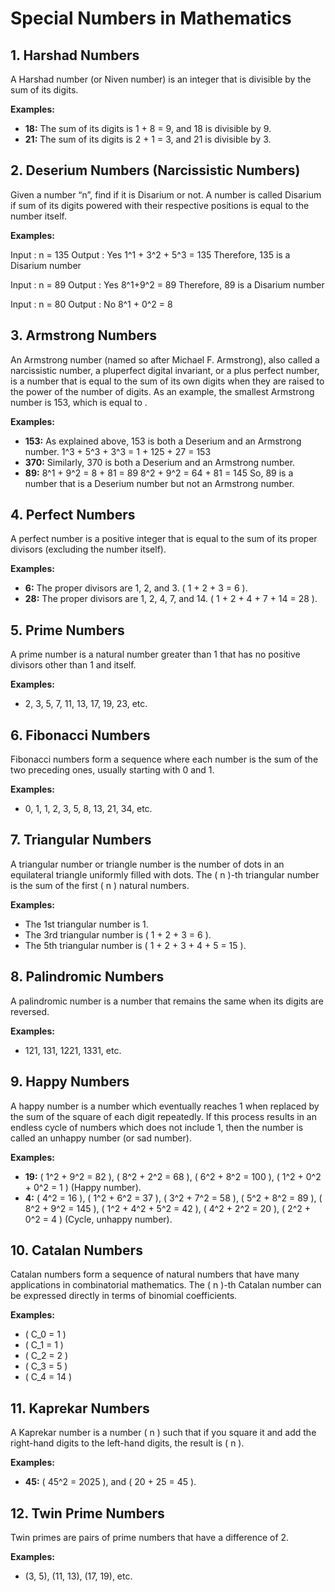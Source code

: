 # Special Numbers in Mathematics

## 1. Harshad Numbers
A Harshad number (or Niven number) is an integer that is divisible by the sum of its digits.

**Examples:**
- **18:** The sum of its digits is 1 + 8 = 9, and 18 is divisible by 9.
- **21:** The sum of its digits is 2 + 1 = 3, and 21 is divisible by 3.

## 2. Deserium Numbers (Narcissistic Numbers)
Given a number “n”, find if it is Disarium or not. A number is called Disarium if sum of its digits powered with their respective positions is equal to the number itself.

**Examples:**

Input   : n = 135
Output  : Yes
1^1 + 3^2 + 5^3 = 135
Therefore, 135 is a Disarium number

Input   : n = 89
Output  : Yes
8^1+9^2 = 89
Therefore, 89 is a Disarium number

Input   : n = 80
Output  : No
8^1 + 0^2 = 8


## 3. Armstrong Numbers
An Armstrong number (named so after Michael F. Armstrong), also called a narcissistic number, a pluperfect digital invariant, or a plus perfect number, is a number that is equal to the sum of its own digits when they are raised to the power of the number of digits. As an example, the smallest Armstrong number is 153, which is equal to .

**Examples:**
- **153:** As explained above, 153 is both a Deserium and an Armstrong
number.
1^3 + 5^3 + 3^3 = 1 + 125 + 27 = 153
- **370:** Similarly, 370 is both a Deserium and an Armstrong number.
- **89:**
8^1 + 9^2 = 8 + 81 = 89
8^2 + 9^2 = 64 + 81 = 145
So, 89 is a number that is a Deserium number but not an Armstrong number.

## 4. Perfect Numbers
A perfect number is a positive integer that is equal to the sum of its proper divisors (excluding the number itself).

**Examples:**
- **6:** The proper divisors are 1, 2, and 3. \( 1 + 2 + 3 = 6 \).
- **28:** The proper divisors are 1, 2, 4, 7, and 14. \( 1 + 2 + 4 + 7 + 14 = 28 \).

## 5. Prime Numbers
A prime number is a natural number greater than 1 that has no positive divisors other than 1 and itself.

**Examples:**
- 2, 3, 5, 7, 11, 13, 17, 19, 23, etc.

## 6. Fibonacci Numbers
Fibonacci numbers form a sequence where each number is the sum of the two preceding ones, usually starting with 0 and 1.

**Examples:**
- 0, 1, 1, 2, 3, 5, 8, 13, 21, 34, etc.

## 7. Triangular Numbers
A triangular number or triangle number is the number of dots in an equilateral triangle uniformly filled with dots. The \( n \)-th triangular number is the sum of the first \( n \) natural numbers.

**Examples:**
- The 1st triangular number is 1.
- The 3rd triangular number is \( 1 + 2 + 3 = 6 \).
- The 5th triangular number is \( 1 + 2 + 3 + 4 + 5 = 15 \).

## 8. Palindromic Numbers
A palindromic number is a number that remains the same when its digits are reversed.

**Examples:**
- 121, 131, 1221, 1331, etc.

## 9. Happy Numbers
A happy number is a number which eventually reaches 1 when replaced by the sum of the square of each digit repeatedly. If this process results in an endless cycle of numbers which does not include 1, then the number is called an unhappy number (or sad number).

**Examples:**
- **19:** \( 1^2 + 9^2 = 82 \), \( 8^2 + 2^2 = 68 \), \( 6^2 + 8^2 = 100 \), \( 1^2 + 0^2 + 0^2 = 1 \) (Happy number).
- **4:** \( 4^2 = 16 \), \( 1^2 + 6^2 = 37 \), \( 3^2 + 7^2 = 58 \), \( 5^2 + 8^2 = 89 \), \( 8^2 + 9^2 = 145 \), \( 1^2 + 4^2 + 5^2 = 42 \), \( 4^2 + 2^2 = 20 \), \( 2^2 + 0^2 = 4 \) (Cycle, unhappy number).

## 10. Catalan Numbers
Catalan numbers form a sequence of natural numbers that have many applications in combinatorial mathematics. The \( n \)-th Catalan number can be expressed directly in terms of binomial coefficients.

**Examples:**
- \( C_0 = 1 \)
- \( C_1 = 1 \)
- \( C_2 = 2 \)
- \( C_3 = 5 \)
- \( C_4 = 14 \)

## 11. Kaprekar Numbers
A Kaprekar number is a number \( n \) such that if you square it and add the right-hand digits to the left-hand digits, the result is \( n \).

**Examples:**
- **45:** \( 45^2 = 2025 \), and \( 20 + 25 = 45 \).

## 12. Twin Prime Numbers
Twin primes are pairs of prime numbers that have a difference of 2.

**Examples:**
- (3, 5), (11, 13), (17, 19), etc.
